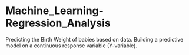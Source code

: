 # Machine_Learning-Regression_Analysis
Predicting the Birth Weight of babies based on data.
Building a predictive model on a continuous response variable (Y-variable). 
